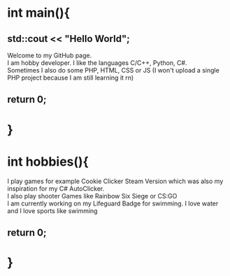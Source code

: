 # int main(){
## std::cout << "Hello World";<br>
Welcome to my GitHub page. <br>
I am hobby developer. I like the languages C/C++, Python, C#.<br>
Sometimes I also do some PHP, HTML, CSS or JS (I won't upload a single PHP project because I am still learning it rn)<br>
## return 0;
# }

# int hobbies(){
I play games for example Cookie Clicker Steam Version which was also my inspiration for my C# AutoClicker.<br>
I also play shooter Games like Rainbow Six Siege or CS:GO<br>
I am currently working on my Lifeguard Badge for swimming. I love water and I love sports like swimming<br>
## return 0;
# }
